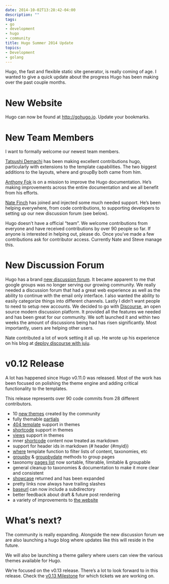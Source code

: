 ```yaml
---
date: 2014-10-02T13:28:42-04:00
description: ""
tags:
- go
- development
- hugo
- community
title: Hugo Summer 2014 Update
topics:
- Development
- golang
---
```


Hugo, the fast and flexible static site generator, is really coming of
age. I wanted to give a quick update about the progress Hugo has been
making over the past couple months.

New Website
===========

Hugo can now be found at http://gohugo.io. Update your bookmarks.

New Team Members
================

I want to formally welcome our newest team members.

[Tatsushi Demachi](https://github.com/tatsushid) has been making
excellent contributions hugo, particularly with extensions to the
template capabilities. The two biggest additions to the layouts, where and
groupBy both came from him.

[Anthony Fok](https://github.com/anthonyfok) is on a mission to improve
the Hugo documentation. He’s making improvements across the entire
documentation and we all benefit from his efforts.

[Nate Finch](http://npf.io/) has joined and injected some much needed
support. He’s been helping everywhere, from code contributions, to
supporting developers to setting up our new discussion forum (see
below).

Hugo doesn’t have a official “team”. We welcome contributions from
everyone and have received contributions by over 90 people so far. If
anyone is interested in helping out, please do. Once you’ve made a few
contributions ask for contributor access. Currently Nate and Steve
manage this.

New Discussion Forum
====================

Hugo has a brand [new discussion forum](http://discuss.gohugo.io). It
became apparent to me that google groups was no longer serving our
growing community. We really needed a discussion forum that had a great
web experience as well as the ability to continue with the email only
interface. I also wanted the ability to easily categorize things into
different channels. Lastly I didn’t want people to need to setup new
accounts. We decided to go with [Discourse](http://www.discourse.org/),
an open source modern discussion platform. It provided all the features
we needed and has been great for our community. We soft launched it and
within two weeks the amount of discussions being had has risen
significantly. Most importantly, users are helping other users.


Nate contributed a lot of work setting it all up. He wrote up his
experience on his blog at [deploy discourse with
juju](http://npf.io/2014/10/deploy-discourse-juju/).


v0.12 Release
===============

A lot has happened since Hugo v0.11.0 was released. Most of the work has been
focused on polishing the theme engine and adding critical functionality to the
templates.

This release represents over 90 code commits from 28 different contributors.

  * 10 [new themes](https://github.com/spf13/hugothemes) created by the community
  * fully themable [partials](http://hugo.spf13.com/templates/partials)
  * [404 template](http://hugo.spf13.com/templates/404/) support in themes
  * [shortcode](http://hugo.spf13.com/extras/shortcodes/) support in themes
  * [views](http://hugo.spf13.com/templates/views/) support in themes
  * inner [shortcode](http://hugo.spf13.com/extras/shortcodes/) content now treated as markdown
  * support for header ids in markdown (# header {#myid})
  * [where](http://hugo.spf13.com/templates/list) template function to filter lists of content, taxonomies, etc
  * [groupby](http://hugo.spf13.com/templates/list) & [groupbydate](/templates/list) methods to group pages
  * taxonomy [pages list](http://hugo.spf13.com/taxonomies/methods/) now sortable, filterable, limitable & groupable
  * general cleanup to taxonomies & documentation to make it more clear and consistent
  * [showcase](http://hugo.spf13.com/showcase/) returned and has been expanded
  * pretty links now always have trailing slashes
  * [baseurl](http://hugo.spf13.com/overview/configuration/) can now include a subdirectory
  * better feedback about draft & future post rendering
  * a variety of improvements to [the website](http://gohugo.io)


What’s next?
============

The community is really expanding. Alongside the new discussion forum we
are also launching a hugo blog where updates like this will reside in
the future.

We will also be launching a theme gallery where users can view the
various themes available for Hugo.

We’re focused on the v0.13 release. There’s a lot to look forward to in
this release. Check the [v0.13 Milestone](https://github.com/spf13/hugo/issues?q=is%3Aopen+is%3Aissue+milestone%3Av0.13) for which tickets we are working on.
